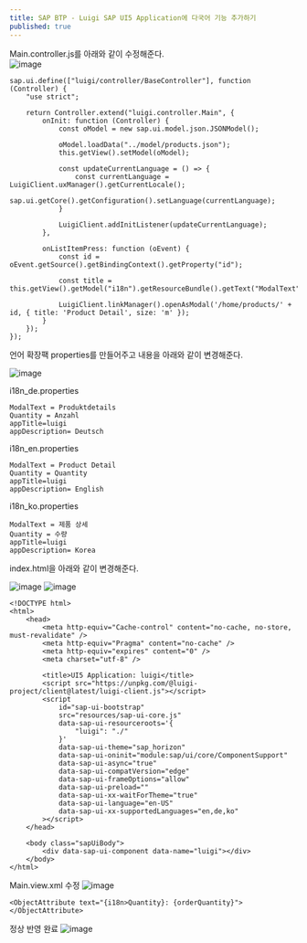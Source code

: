 ```yaml
---
title: SAP BTP - Luigi SAP UI5 Application에 다국어 기능 추가하기
published: true
---
```


Main.controller.js를 아래와 같이 수정해준다.  
![image](https://github.com/BJSNuruhee/levelup/assets/88364980/2de20a34-943b-4443-a3ee-00c50902944e)
```
sap.ui.define(["luigi/controller/BaseController"], function (Controller) {
	"use strict";

	return Controller.extend("luigi.controller.Main", {
		onInit: function (Controller) {
			const oModel = new sap.ui.model.json.JSONModel();

			oModel.loadData("../model/products.json");
			this.getView().setModel(oModel);

			const updateCurrentLanguage = () => {
				const currentLanguage = LuigiClient.uxManager().getCurrentLocale();
				sap.ui.getCore().getConfiguration().setLanguage(currentLanguage);
			}

			LuigiClient.addInitListener(updateCurrentLanguage);
		},

		onListItemPress: function (oEvent) {
			const id = oEvent.getSource().getBindingContext().getProperty("id");
			
			const title = this.getView().getModel("i18n").getResourceBundle().getText("ModalText");
			
			LuigiClient.linkManager().openAsModal('/home/products/' + id, { title: 'Product Detail', size: 'm' });
		}
	});
});
```

언어 확장팩 properties를 만들어주고 내용을 아래와 같이 변경해준다.

![image](https://github.com/BJSNuruhee/levelup/assets/88364980/f2465e11-c9ea-4934-b056-5ff35d6800f1)  

i18n_de.properties
```
ModalText = Produktdetails
Quantity = Anzahl
appTitle=luigi
appDescription= Deutsch
```

i18n_en.properties
```
ModalText = Product Detail
Quantity = Quantity
appTitle=luigi
appDescription= English
```

i18n_ko.properties
```
ModalText = 제품 상세
Quantity = 수량
appTitle=luigi
appDescription= Korea
```

index.html을 아래와 같이 변경해준다.

![image](https://github.com/BJSNuruhee/levelup/assets/88364980/307c412a-0926-4778-b64d-da3d5e5a3afe)
![image](https://github.com/BJSNuruhee/levelup/assets/88364980/42ee02b3-157a-46aa-be17-dea8bde8bd96)

```
<!DOCTYPE html>
<html>
	<head>
		<meta http-equiv="Cache-control" content="no-cache, no-store, must-revalidate" />
		<meta http-equiv="Pragma" content="no-cache" />
		<meta http-equiv="expires" content="0" />
		<meta charset="utf-8" />

		<title>UI5 Application: luigi</title>
		<script src="https://unpkg.com/@luigi-project/client@latest/luigi-client.js"></script>
		<script
			id="sap-ui-bootstrap"
			src="resources/sap-ui-core.js"
			data-sap-ui-resourceroots='{
				"luigi": "./"
			}'
			data-sap-ui-theme="sap_horizon"
			data-sap-ui-oninit="module:sap/ui/core/ComponentSupport"
			data-sap-ui-async="true"
			data-sap-ui-compatVersion="edge"
			data-sap-ui-frameOptions="allow"
			data-sap-ui-preload=""
			data-sap-ui-xx-waitForTheme="true"
			data-sap-ui-language="en-US"
			data-sap-ui-xx-supportedLanguages="en,de,ko"
		></script>
	</head>

	<body class="sapUiBody">
		<div data-sap-ui-component data-name="luigi"></div>
	</body>
</html>

```

Main.view.xml 수정
![image](https://github.com/BJSNuruhee/levelup/assets/88364980/435b7933-082d-4973-8fdf-e0bfc36746aa)
```
<ObjectAttribute text="{i18n>Quantity}: {orderQuantity}"></ObjectAttribute>
```

정상 반영 완료
![image](https://github.com/BJSNuruhee/levelup/assets/88364980/576253d3-7fad-4007-a8a4-918e88da8024)


